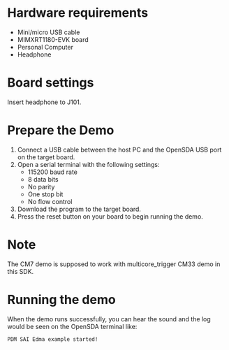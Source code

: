 Hardware requirements
=====================
- Mini/micro USB cable
- MIMXRT1180-EVK board
- Personal Computer
- Headphone

Board settings
============
Insert headphone to J101.

Prepare the Demo
===============
1.  Connect a USB cable between the host PC and the OpenSDA USB port on the target board.
2.  Open a serial terminal with the following settings:
    - 115200 baud rate
    - 8 data bits
    - No parity
    - One stop bit
    - No flow control
3.  Download the program to the target board.
4.  Press the reset button on your board to begin running the demo.

Note
===============
The CM7 demo is supposed to work with multicore_trigger CM33 demo in this SDK.

Running the demo
================
When the demo runs successfully, you can hear the sound and the log would be seen on the OpenSDA terminal like:
~~~~~~~~~~~~~~~~~~~~~~~~~~~~~~~~~~~
PDM SAI Edma example started!
~~~~~~~~~~~~~~~~~~~~~~~~~~~~~~~~~~~
